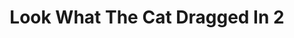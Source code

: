 ---
title: "Look What The Cat Dragged In 2"
url: /santa-fe/look-what-the-cat-dragged-in-2/
shop: charity
---